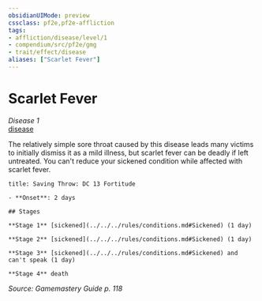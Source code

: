 ```yaml
---
obsidianUIMode: preview
cssclass: pf2e,pf2e-affliction
tags:
- affliction/disease/level/1
- compendium/src/pf2e/gmg
- trait/effect/disease
aliases: ["Scarlet Fever"]
---
```

# Scarlet Fever
*Disease 1*  
[disease](rules/traits/disease.md)  

The relatively simple sore throat caused by this disease leads many victims to initially dismiss it as a mild illness, but scarlet fever can be deadly if left untreated. You can't reduce your sickened condition while affected with scarlet fever.

```ad-inline-affliction
title: Saving Throw: DC 13 Fortitude

- **Onset**: 2 days

## Stages

**Stage 1** [sickened](../../../rules/conditions.md#Sickened) (1 day)

**Stage 2** [sickened](../../../rules/conditions.md#Sickened) (1 day)

**Stage 3** [sickened](../../../rules/conditions.md#Sickened) and can't speak (1 day)

**Stage 4** death
```

*Source: Gamemastery Guide p. 118*
